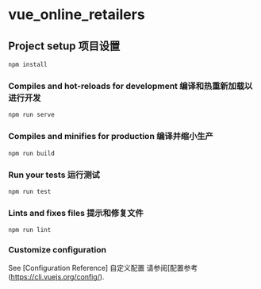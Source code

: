 # vue_online_retailers

## Project setup 项目设置
```
npm install
```

### Compiles and hot-reloads  for development 编译和热重新加载以进行开发
```
npm run serve
```

### Compiles and minifies for production 编译并缩小生产
```
npm run build
```

### Run your tests 运行测试
```
npm run test
```

### Lints and fixes files  提示和修复文件
```
npm run lint
```

### Customize configuration
See [Configuration Reference] 自定义配置
请参阅[配置参考(https://cli.vuejs.org/config/).
